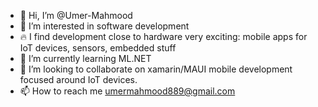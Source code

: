 - 👋 Hi, I’m @Umer-Mahmood
- 👀 I’m interested in software development
- 🔥 I find development close to hardware very exciting: mobile apps for IoT devices, sensors, embedded stuff
- 🌱 I’m currently learning ML.NET
- 💞️ I’m looking to collaborate on xamarin/MAUI mobile development focused around IoT devices. 
- 📫 How to reach me umermahmood889@gmail.com

<!---
Umer-Mahmood/Umer-Mahmood is a ✨ special ✨ repository because its `README.md` (this file) appears on your GitHub profile.
You can click the Preview link to take a look at your changes.
--->
